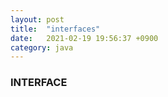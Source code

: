```yaml
---
layout: post
title:  "interfaces"
date:   2021-02-19 19:56:37 +0900
category: java
---
```

### INTERFACE